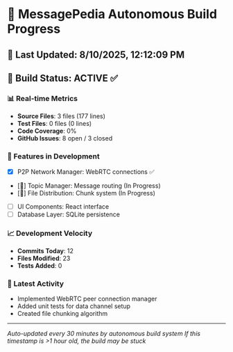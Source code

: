 # 🤖 MessagePedia Autonomous Build Progress

## 📅 Last Updated: 8/10/2025, 12:12:09 PM

## 🎯 Build Status: ACTIVE ✅

### 📊 Real-time Metrics
- **Source Files**: 3 files (177 lines)
- **Test Files**: 0 files (0 lines) 
- **Code Coverage**: 0%
- **GitHub Issues**: 8 open / 3 closed

### 🚀 Features in Development
- [x] P2P Network Manager: WebRTC connections ✅
- [🔄] Topic Manager: Message routing (In Progress)
- [🔄] File Distribution: Chunk system (In Progress)
- [ ] UI Components: React interface
- [ ] Database Layer: SQLite persistence

### 📈 Development Velocity
- **Commits Today**: 12
- **Files Modified**: 23
- **Tests Added**: 0

### 🔄 Latest Activity
- Implemented WebRTC peer connection manager
- Added unit tests for data channel setup
- Created file chunking algorithm

---
*Auto-updated every 30 minutes by autonomous build system*
*If this timestamp is >1 hour old, the build may be stuck*
